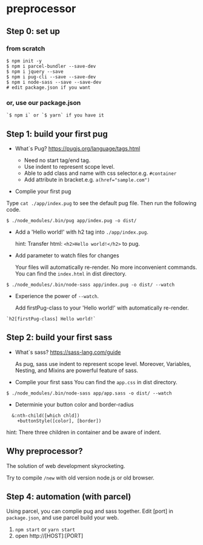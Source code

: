 # preprocessor

## Step 0: set up

### from scratch

```
$ npm init -y
$ npm i parcel-bundler --save-dev
$ npm i jquery --save
$ npm i pug-cli --save --save-dev
$ npm i node-sass --save --save-dev
# edit package.json if you want
```

### or, use our package.json

```
`$ npm i` or `$ yarn` if you have it
```


## Step 1: build your first pug
* What`s Pug?
https://pugjs.org/language/tags.html
    * Need no start tag/end tag.
    * Use indent to represent scope level.
    * Able to add class and name with css selector.e.g. `#container`
    * Add attribute in bracket.e.g. `a(href="sample.com")`

* Complie your first pug

Type `cat ./app/index.pug` to see the default pug file.
Then run the following code.
```
$ ./node_modules/.bin/pug app/index.pug -o dist/
```

* Add a 'Hello world!' with h2 tag into `./app/index.pug`.

  hint: Transfer html: `<h2>Hello world!</h2>` to pug.

* Add parameter to  watch files for changes

  Your files will automatically re-render. No more inconvenient commands.
  You can find the `index.html` in dist directory.
```
$ ./node_modules/.bin/node-sass app/index.pug -o dist/ --watch
```

* Experience the power of `--watch`.

  Add firstPug-class to your 'Hello world!' with automatically re-render.
```
`h2[firstPug-class] Hello world!`
```


## Step 2: build your first sass

* What`s sass?
https://sass-lang.com/guide

  As pug, sass use indent to represent scope level.
Moreover, Variables, Nesting, and Mixins are powerful feature of sass.

* Complie your first sass
  You can find the `app.css` in dist directory.
```
$ ./node_modules/.bin/node-sass app/app.sass -o dist/ --watch
```

* Determinie your button color and border-radius
```
  &:nth-child([which chld])
    +buttonStyle([color], [border])
```
hint: There three children in container and be aware of indent.


## Why preprocessor?

The  solution of web development skyrocketing.

Try to compile `/new` with old version node.js or old browser.

## Step 4: automation (with parcel)

Using parcel, you can complie pug and sass together.
Edit [port] in `package.json`, and use parcel build your web.

1. `npm start` or `yarn start`
2. open http://[HOST]:[PORT]
